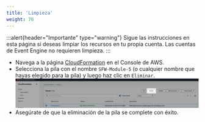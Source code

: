 ```yaml
---
title: 'Limpieza'
weight: 76
---
```


:::alert{header="Importante" type="warning"}
Sigue las instrucciones en esta página si deseas limpiar los recursos en tu propia cuenta. Las cuentas de Event Engine no requieren limpieza.
:::

- Navega a la página [CloudFormation](https://console.aws.amazon.com/cloudformation/home) en el Console de AWS.
- Selecciona la pila con el nombre `SFW-Module-5` (o cualquier nombre que hayas elegido para la pila) y luego haz clic en `Eliminar`.
  ![CloudFormation delete](/static/img/setup/setup-cloudformation-delete.png)
- Asegúrate de que la eliminación de la pila se complete con éxito.
